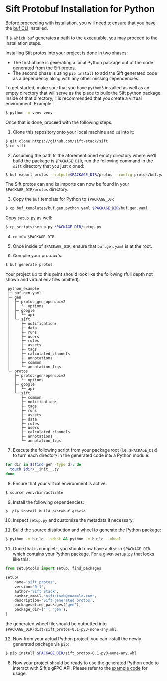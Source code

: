 # Sift Protobuf Installation for Python

Before proceeding with installation, you will need to ensure that you have the [buf CLI](https://buf.build/docs/installation) installed.

If `$ which buf` generates a path to the executable, you may proceed to the installation steps.

Installing Sift protos into your project is done in two phases:
- The first phase is generating a local Python package out of the code generated from the Sift protos.
- The second phase is using `pip install` to add the Sift generated code as a dependency along with any other missing dependencies.

To get started, make sure that you have `python3` installed as well as an empty directory that will serve as the place to build the
Sift python package. Inside of that directory, it is recommended that you create a virtual environment. Example:

```bash
$ python -m venv venv
```

Once that is done, proceed with the following steps.

1. Clone this repository onto your local machine and `cd` into it:

```bash
$ git clone https://github.com/sift-stack/sift
$ cd sift
```

2. Assuming the path to the aforementioned empty directory where we'll build the package is `$PACKAGE_DIR`, run the following command in the `sift` directory that you just cloned:

```bash
$ buf export protos --output=$PACKAGE_DIR/protos --config protos/buf.yaml
```

The Sift protos can and its imports can now be found in your `$PACKAGE_DIR/protos` directory.

3. Copy the `buf` template for Python to `$PACKAGE_DIR`

```bash
$ cp buf_templates/buf.gen.python.yaml $PACKAGE_DIR/buf.gen.yaml
```

Copy `setup.py` as well:

```bash
$ cp scripts/setup.py $PACKAGE_DIR/setup.py
```

4. `cd` into `$PACKAGE_DIR`.

5. Once inside of `$PACKAGE_DIR`, ensure that `buf.gen.yaml` is at the root.

6. Compile your protobufs.

```bash
$ buf generate protos
```

Your project up to this point should look like the following (full depth not shown and virtual env files omitted):

```
 python_example
 ├─ buf.gen.yaml
 ├─ gen
 │  ├─ protoc_gen_openapiv2
 │  │  └─ options
 │  ├─ google
 │  │  └─ api
 │  └─ sift
 │     ├─ notifications
 │     ├─ data
 │     ├─ runs
 │     ├─ users
 │     ├─ rules
 │     ├─ assets
 │     ├─ tags
 │     ├─ calculated_channels
 │     ├─ annotations
 │     ├─ common
 │     └─ annotation_logs
 └─ protos
    ├─ protoc-gen-openapiv2
    │  └─ options
    ├─ google
    │  └─ api
    └─ sift
       ├─ common
       ├─ notifications
       ├─ tags
       ├─ runs
       ├─ assets
       ├─ data
       ├─ rules
       ├─ users
       ├─ calculated_channels
       ├─ annotations
       └─ annotation_logs
```

7. Execute the following script from your package root (i.e. `$PACKAGE_DIR`) to turn each directory in the generated code into a Python module:

```bash
for dir in $(find gen -type d); do
  touch $dir/__init__.py
done
```

8. Ensure that your virtual environment is active:

```bash
$ source venv/bin/activate
```

9. Install the following dependencies:

```bash
$  pip install build protobuf grpcio
```

10. Inspect `setup.py` and customize the metadata if necessary.

11. Build the source distribution and wheel to generate the Python package:

```bash
$ python -m build --sdist && python -m build --wheel
```

11. Once that is complete, you should now have a `dist` in `$PACKAGE_DIR` which contains your Python package. For a given `setup.py` that looks like this:

```python
from setuptools import setup, find_packages

setup(
    name='sift_protos',
    version='0.1',
    author='Sift Stack',
    author_email='siftstack@example.com',
    description='Sift generated protos',
    packages=find_packages('gen'),
    package_dir={'': 'gen'},
)
```

the generated wheel file should be outputted into `$PACKAGE_DIR/dist/sift_protos-0.1-py3-none-any.whl`.

12. Now from your actual Python project, you can install the newly generated package via `pip`:

```bash
$ pip install $PACKAGE_DIR/sift_protos-0.1-py3-none-any.whl
```

8. Now your project should be ready to use the generated Python code to interact with Sift's gRPC API. Please refer to the [example code](/examples/python) for usage.
